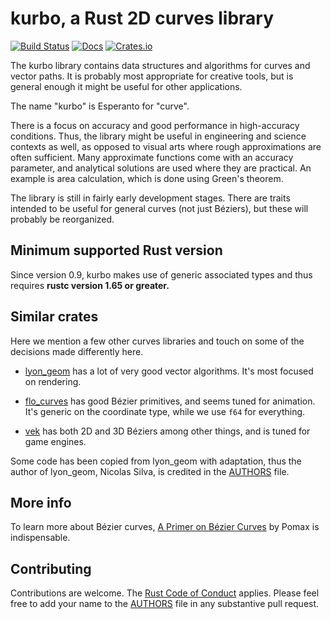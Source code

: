 # kurbo, a Rust 2D curves library
[![Build Status](https://github.com/linebender/kurbo/actions/workflows/ci.yml/badge.svg)](https://github.com/linebender/kurbo/actions/workflows/ci.yml)
[![Docs](https://docs.rs/kurbo/badge.svg)](https://docs.rs/kurbo)
[![Crates.io](https://img.shields.io/crates/v/kurbo.svg?maxAge=2592000)](https://crates.io/crates/kurbo)

The kurbo library contains data structures and algorithms for curves and vector paths. It is probably most appropriate for creative tools, but is general enough it might be useful for other applications.

The name "kurbo" is Esperanto for "curve".

There is a focus on accuracy and good performance in high-accuracy conditions. Thus, the library might be useful in engineering and science contexts as well, as opposed to visual arts where rough approximations are often sufficient. Many approximate functions come with an accuracy parameter, and analytical solutions are used where they are practical. An example is area calculation, which is done using Green's theorem.

The library is still in fairly early development stages. There are traits intended to be useful for general curves (not just Béziers), but these will probably be reorganized.

## Minimum supported Rust version

Since version 0.9, kurbo makes use of generic associated types and thus requires **rustc version 1.65 or greater.** 

## Similar crates

Here we mention a few other curves libraries and touch on some of the decisions made differently here.

* [lyon_geom] has a lot of very good vector algorithms. It's most focused on rendering.

* [flo_curves] has good Bézier primitives, and seems tuned for animation. It's generic on the coordinate type, while we use `f64` for everything.

* [vek] has both 2D and 3D Béziers among other things, and is tuned for game engines.

Some code has been copied from lyon_geom with adaptation, thus the author of lyon_geom, Nicolas Silva, is credited in the [AUTHORS] file.

## More info

To learn more about Bézier curves, [A Primer on Bézier Curves] by Pomax is indispensable.

## Contributing

Contributions are welcome. The [Rust Code of Conduct] applies. Please feel free to add your name to the [AUTHORS] file in any substantive pull request.

[Rust Code of Conduct]: https://www.rust-lang.org/policies/code-of-conduct
[lyon_geom]: https://crates.io/crates/lyon_geom
[flo_curves]: https://crates.io/crates/flo_curves
[vek]: https://crates.io/crates/vek
[A Primer on Bézier Curves]: https://pomax.github.io/bezierinfo/
[AUTHORS]: ./AUTHORS
